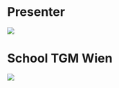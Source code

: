 # Presenter 

![](https://tiss.tuwien.ac.at/illustration/vorschau_anzeigen/883e4d053b0a.png?v1)

# School TGM Wien 

![](https://upload.wikimedia.org/wikipedia/commons/thumb/f/f8/Brigittenau_%28Wien%29_-_TGM-Hauptgeb%C3%A4ude.JPG/420px-Brigittenau_%28Wien%29_-_TGM-Hauptgeb%C3%A4ude.JPG)
